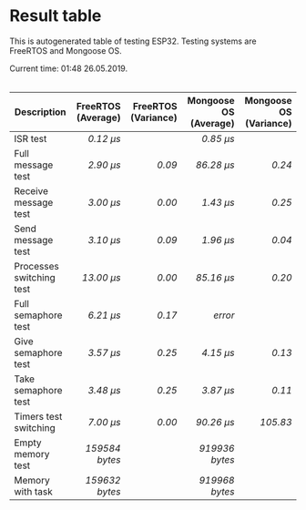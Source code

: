 # Result table
This is autogenerated table of testing ESP32. Testing systems are FreeRTOS and Mongoose OS.

Current time: 01:48 26.05.2019. <br/> <br/>

| Description | FreeRTOS (Average) | FreeRTOS (Variance) | Mongoose OS (Average) | Mongoose OS (Variance) |
| --- | ---: | ---: | ---: | ---: |
| ISR test | *0.12 µs* |  | *0.85 µs* |  |
| Full message test | *2.90 µs* | *0.09* | *86.28 µs* | *0.24* |
| Receive message test | *3.00 µs* | *0.00* | *1.43 µs* | *0.25* |
| Send message test | *3.10 µs* | *0.09* | *1.96 µs* | *0.04* |
| Processes switching test | *13.00 µs* | *0.00* | *85.16 µs* | *0.20* |
| Full semaphore test | *6.21 µs* | *0.17* | *error* |  |
| Give semaphore test | *3.57 µs* | *0.25* | *4.15 µs* | *0.13* |
| Take semaphore test | *3.48 µs* | *0.25* | *3.87 µs* | *0.11* |
| Timers test switching | *7.00 µs* | *0.00* | *90.26 µs* | *105.83* |
| Empty memory test | *159584 bytes* |  | *919936 bytes* |  |
| Memory with task | *159632 bytes* |  | *919968 bytes* |  |
